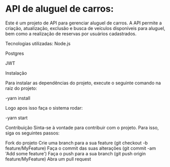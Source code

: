 # API de aluguel de carros:

Este é um projeto de API para gerenciar aluguel de carros. A API permite a criação, atualização, exclusão e busca de veículos disponíveis para aluguel, bem como a realização de reservas por usuários cadastrados.

Tecnologias utilizadas:
Node.js

Postgres

JWT

Instalação

Para instalar as dependências do projeto, execute o seguinte comando na raiz do projeto:

-yarn install

Logo apos isso faça o sistema rodar:

-yarn start

Contribuição
Sinta-se à vontade para contribuir com o projeto. Para isso, siga os seguintes passos:

Fork do projeto
Crie uma branch para a sua feature (git checkout -b feature/MyFeature)
Faça o commit das suas alterações (git commit -am 'Add some feature')
Faça o push para a sua branch (git push origin feature/MyFeature)
Abra um pull request




